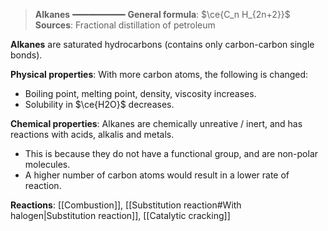 > **Alkanes**
> ━━━━━━━━━━
> **General formula**: $\ce{C_n H_{2n+2}}$
> **Sources**: Fractional distillation of petroleum

**Alkanes** are saturated hydrocarbons (contains only carbon-carbon single bonds).

**Physical properties**:
With more carbon atoms, the following is changed:
- Boiling point, melting point, density, viscosity increases.
- Solubility in $\ce{H2O}$ decreases.

**Chemical properties**:
Alkanes are chemically unreative / inert, and has reactions with acids, alkalis and metals.
- This is because they do not have a functional group, and are non-polar molecules.
- A higher number of carbon atoms would result in a lower rate of reaction.

**Reactions**: [[Combustion]], [[Substitution reaction#With halogen|Substitution reaction]], [[Catalytic cracking]]

